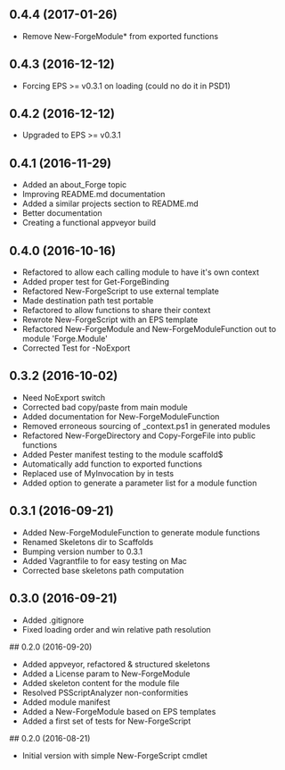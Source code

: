 ## 0.4.4 (2017-01-26)

 * Remove New-ForgeModule* from exported functions

## 0.4.3 (2016-12-12)

 * Forcing EPS >= v0.3.1 on loading (could no do it in PSD1)

## 0.4.2 (2016-12-12)

 * Upgraded to EPS >= v0.3.1

## 0.4.1 (2016-11-29)

 * Added an about_Forge topic
 * Improving README.md documentation
 * Added a similar projects section to README.md
 * Better documentation
 * Creating a functional appveyor build

## 0.4.0 (2016-10-16)

 * Refactored to allow each calling module to have it's own context
 * Added proper test for Get-ForgeBinding
 * Refactored New-ForgeScript to use external template
 * Made destination path test portable
 * Refactored to allow functions to share their context
 * Rewrote New-ForgeScript with an EPS template
 * Refactored New-ForgeModule and New-ForgeModuleFunction out to module 'Forge.Module'
 * Corrected Test for -NoExport

## 0.3.2 (2016-10-02)

 * Need NoExport switch
 * Corrected bad copy/paste from main module
 * Added documentation for New-ForgeModuleFunction
 * Removed erroneous sourcing of _context.ps1 in generated modules
 * Refactored New-ForgeDirectory and Copy-ForgeFile into public functions
 * Added Pester manifest testing to the module scaffold$
 * Automatically add function to exported functions
 * Replaced use of MyInvocation by  in tests
 * Added option to generate a parameter list for a module function

## 0.3.1 (2016-09-21)
 
 * Added New-ForgeModuleFunction to generate module functions
 * Renamed Skeletons dir to Scaffolds
 * Bumping version number to 0.3.1
 * Added Vagrantfile to for easy testing on Mac
 * Corrected base skeletons path computation

## 0.3.0 (2016-09-21)

 * Added .gitignore
 * Fixed loading order and win relative path resolution

## 0.2.0 (2016-09-20)

 * Added appveyor, refactored & structured skeletons
 * Added a License param to New-ForgeModule
 * Added skeleton content for the module file
 * Resolved PSScriptAnalyzer non-conformities
 * Added module manifest
 * Added a New-ForgeModule based on EPS templates
 * Added a first set of tests for New-ForgeScript

## 0.2.0 (2016-08-21)

 * Initial version with simple New-ForgeScript cmdlet
